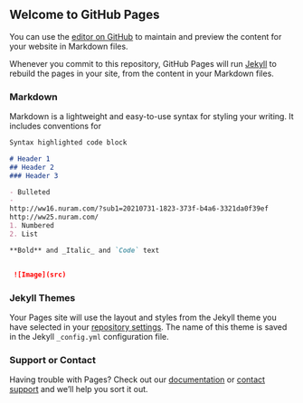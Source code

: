 ## Welcome to GitHub Pages

You can use the [editor on GitHub](https://github.com/nursultanramazanov/nursultanramazanov/edit/main/docs/index.md) to maintain and preview the content for your website in Markdown files.

Whenever you commit to this repository, GitHub Pages will run [Jekyll](https://jekyllrb.com/) to rebuild the pages in your site, from the content in your Markdown files.

### Markdown

Markdown is a lightweight and easy-to-use syntax for styling your writing. It includes conventions for

```markdown
Syntax highlighted code block

# Header 1
## Header 2
### Header 3

- Bulleted
- 
http://ww16.nuram.com/?sub1=20210731-1823-373f-b4a6-3321da0f39ef
http://ww25.nuram.com/
1. Numbered
2. List

**Bold** and _Italic_ and `Code` text


 ![Image](src)
```


### Jekyll Themes

Your Pages site will use the layout and styles from the Jekyll theme you have selected in your [repository settings](https://github.com/nursultanramazanov/nursultanramazanov/settings/pages). The name of this theme is saved in the Jekyll `_config.yml` configuration file.

### Support or Contact 

Having trouble with Pages? Check out our [documentation](https://docs.github.com/categories/github-pages-basics/) or [contact support](https://support.github.com/contact) and we’ll help you sort it out.
